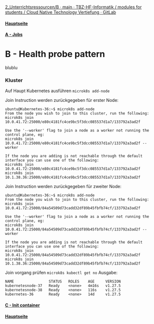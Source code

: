 [2_Unterrichtsressourcen/B · main · TBZ-HF-Informatik / modules for students / Cloud Native Technology Vertiefung · GitLab](https://gitlab.com/ch-tbz-hf/Stud/v-cnt/-/tree/main/2_Unterrichtsressourcen/B)
#### [Hauptseite](/README.md)
#### [A - Jobs](/aufgaben/A%20-%20Jobs.md)
# B - Health probe pattern
blublu

### Kluster

Auf Haupt Kubernetes ausführen `microk8s add-node`

Join Instruction werden zurückgegeben für erster Node:
```
ubuntu@Kubernetes-36:~$ microk8s add-node
From the node you wish to join to this cluster, run the following:
microk8s join 10.0.41.72:25000/e80c4181fc4ce9bc5f3dcc085537d1a7/133792a3ad2f

Use the '--worker' flag to join a node as a worker not running the control plane, eg:
microk8s join 10.0.41.72:25000/e80c4181fc4ce9bc5f3dcc085537d1a7/133792a3ad2f --worker

If the node you are adding is not reachable through the default interface you can use one of the following:
microk8s join 10.0.41.72:25000/e80c4181fc4ce9bc5f3dcc085537d1a7/133792a3ad2f
microk8s join 10.1.38.36:25000/e80c4181fc4ce9bc5f3dcc085537d1a7/133792a3ad2f
```
Join Instruction werden zurückgegeben für zweiter Node:
```
ubuntu@Kubernetes-36:~$ microk8s add-node
From the node you wish to join to this cluster, run the following:
microk8s join 10.0.41.72:25000/84a54509d73cadd32df89b45fbfb74cf/133792a3ad2f

Use the '--worker' flag to join a node as a worker not running the control plane, eg:
microk8s join 10.0.41.72:25000/84a54509d73cadd32df89b45fbfb74cf/133792a3ad2f --worker

If the node you are adding is not reachable through the default interface you can use one of the following:
microk8s join 10.0.41.72:25000/84a54509d73cadd32df89b45fbfb74cf/133792a3ad2f
microk8s join 10.1.38.36:25000/84a54509d73cadd32df89b45fbfb74cf/133792a3ad2f
```
Join vorgang prüfen `microk8s kubectl get no`
Ausgabe:
```ubuntu@Kubernetes-36:~$ microk8s kubectl get no
NAME                STATUS   ROLES    AGE     VERSION
kubernetesnode-37   Ready    <none>   4m16s   v1.27.5
kubernetesnode-38   Ready    <none>   116s    v1.27.5
kubernetes-36       Ready    <none>   14d     v1.27.5
```



#### [C - Init container](/aufgaben/C%20-%20Init%20container.md)
#### [Hauptseite](/README.md)